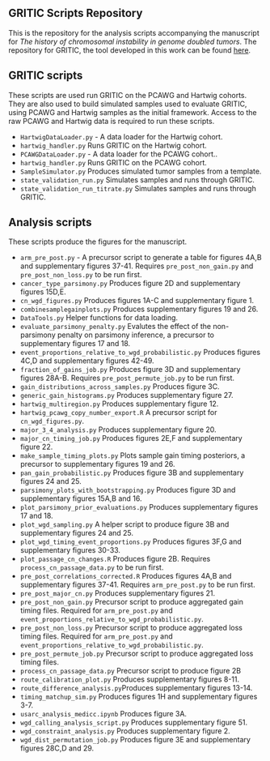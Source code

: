## GRITIC Scripts Repository
This is the repository for the analysis scripts accompanying the manuscript for *The history of chromosomal instability in genome doubled tumors*. The repository for GRITIC, the tool developed in this work can be found [here](https://github.com/VanLoo-lab/gritic).

## GRITIC  scripts
These scripts are used run GRITIC on the PCAWG and Hartwig cohorts. They are also used to build simulated samples used to evaluate GRITIC, using PCAWG and Hartwig samples as the initial framework. Access to the raw PCAWG and Hartwig data is required to run these scripts.

- ```HartwigDataLoader.py``` - A data loader for the Hartwig cohort.
- ```hartwig_handler.py``` Runs GRITIC on the Hartwig cohort.
- ```PCAWGDataLoader.py``` - A data loader for the PCAWG cohort..
- ```hartwig_handler.py``` Runs GRITIC on the PCAWG cohort.
- ```SampleSimulator.py``` Produces simulated tumor samples from a template.
- ```state_validation_run.py``` Simulates samples and runs through GRITIC.
- ```state_validation_run_titrate.py``` Simulates samples and runs through GRITIC.
## Analysis scripts
These scripts produce the figures for the manuscript.
- ```arm_pre_post.py``` - A precursor script to generate a table for figures 4A,B and supplementary figures 37-41. Requires ```pre_post_non_gain.py``` and ```pre_post_non_loss.py``` to be run first.
- ```cancer_type_parsimony.py``` Produces figure 2D and supplementary figures 15D,E.
- ```cn_wgd_figures.py``` Produces figures 1A-C and supplementary figure 1.
- ```combinesamplegainplots.py``` Produces supplementary figures 19 and 26.
- ```DataTools.py``` Helper functions for data loading.
- ```evaluate_parsimony_penalty.py``` Evalutes the effect of the non-parsimony penalty on parsimony inference, a precursor to supplementary figures 17 and 18.
- ```event_proportions_relative_to_wgd_probabilistic.py``` Produces figures 4C,D and supplementary figures 42-49.
- ```fraction_of_gains_job.py``` Produces figure 3D and supplementary figures 28A-B. Requires ```pre_post_permute_job.py``` to be run first.
- ```gain_distributions_across_samples.py``` Produces figure 3C.
- ```generic_gain_histograms.py``` Produces supplementary figure 27.
- ```hartwig_multiregion.py``` Produces supplementary figure 12.
- ```hartwig_pcawg_copy_number_export.R``` A precursor script for ```cn_wgd_figures.py```.
- ```major_3_4_analysis.py``` Produces supplementary figure 20.
- ```major_cn_timing_job.py``` Produces figures 2E,F and supplementary figure 22.
- ```make_sample_timing_plots.py``` Plots sample gain timing posteriors, a precursor to supplementary figures 19 and 26.
- ```pan_gain_probabilistic.py``` Produces figure 3B and supplementary figures 24 and 25.
- ```parsimony_plots_with_bootstrapping.py``` Produces figure 3D and supplementary figures 15A,B and 16.
- ```plot_parsimony_prior_evaluations.py``` Produces supplementary figures 17 and 18.
- ```plot_wgd_sampling.py``` A helper script to produce figure 3B and supplementary figures 24 and 25.
- ```plot_wgd_timing_event_proportions.py``` Produces figures 3F,G and supplementary figures 30-33.
- ```plot_passage_cn_changes.R``` Produces figure 2B. Requires ```process_cn_passage_data.py``` to be run first.
- ```pre_post_correlations_corrected.R``` Produces figures 4A,B and supplementary figures 37-41. Requires ```arm_pre_post.py``` to be run first.
- ```pre_post_major_cn.py``` Produces supplementary figures 21.
- ```pre_post_non_gain.py``` Precursor script to produce aggregated gain timing files. Required for ```arm_pre_post.py``` and ```event_proportions_relative_to_wgd_probabilistic.py```.
- ```pre_post_non_loss.py``` Precursor script to produce aggregated loss timing files. Required for ```arm_pre_post.py``` and ```event_proportions_relative_to_wgd_probabilistic.py```.
- ```pre_post_permute_job.py``` Precursor script to produce aggregated loss timing files.
- ```process_cn_passage_data.py``` Precursor script to produce figure 2B
- ```route_calibration_plot.py``` Produces supplementary figures 8-11.
- ```route_difference_analysis.py```Produces supplementary figures 13-14.
- ```timing_matchup_sim.py``` Produces figures 1H and supplementary figures 3-7.
-  ```usarc_analysis_medicc.ipynb``` Produces figure 3A.
- ```wgd_calling_analysis_script.py``` Produces supplementary figure 51.
- ```wgd_constraint_analysis.py``` Produces supplementary figure 2.
- ```wgd_dist_permutation_job.py``` Produces figure 3E and supplementary figures 28C,D and 29.
